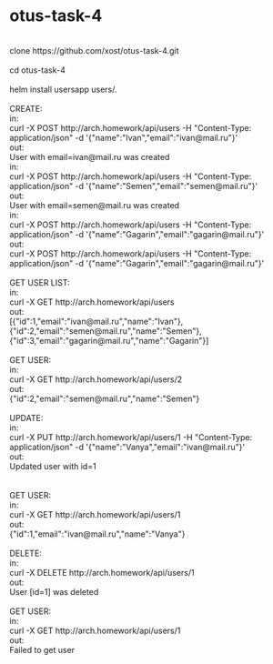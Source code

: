 # otus-task-4  <br/>
  <br/>
clone https://github.com/xost/otus-task-4.git  <br/>
  <br/>
cd otus-task-4  <br/>
  <br/>
helm install usersapp users/.  <br/>
  <br/>
CREATE:  <br/>
in:  <br/>
    curl -X POST http://arch.homework/api/users -H "Content-Type: application/json" -d '{"name":"Ivan","email":"ivan@mail.ru"}'  <br/>
out:  <br/>
    User with email=ivan@mail.ru was created  <br/>
in:  <br/>
    curl -X POST http://arch.homework/api/users -H "Content-Type: application/json" -d '{"name":"Semen","email":"semen@mail.ru"}'  <br/>
out:  <br/>
    User with email=semen@mail.ru was created  <br/>
in:  <br/>
    curl -X POST http://arch.homework/api/users -H "Content-Type: application/json" -d '{"name":"Gagarin","email":"gagarin@mail.ru"}'  <br/>
out:  <br/>
    curl -X POST http://arch.homework/api/users -H "Content-Type: application/json" -d '{"name":"Gagarin","email":"gagarin@mail.ru"}'  <br/>
  <br/>
GET USER LIST:  <br/>
in:  <br/>
    curl -X GET http://arch.homework/api/users  <br/>
out:  <br/>
    [{"id":1,"email":"ivan@mail.ru","name":"Ivan"},{"id":2,"email":"semen@mail.ru","name":"Semen"},{"id":3,"email":"gagarin@mail.ru","name":"Gagarin"}]  <br/>
  <br/>
GET USER:  <br/>
in:  <br/>
    curl -X GET http://arch.homework/api/users/2  <br/>
out:  <br/>
    {"id":2,"email":"semen@mail.ru","name":"Semen"}  <br/>
  <br/>
UPDATE:  <br/>
in:  <br/>
    curl -X PUT http://arch.homework/api/users/1 -H "Content-Type: application/json" -d '{"name":"Vanya","email":"ivan@mail.ru"}'  <br/>
out:  <br/>
    Updated user with id=1  <br/>
  <br/>
  <br/>
GET USER:  <br/>
in:  <br/>
    curl -X GET http://arch.homework/api/users/1  <br/>
out:  <br/>
    {"id":1,"email":"ivan@mail.ru","name":"Vanya"}  <br/>
  <br/>
DELETE:  <br/>
in:  <br/>
    curl -X DELETE http://arch.homework/api/users/1  <br/>
out:  <br/>
    User [id=1] was deleted  <br/>
  <br/>
GET USER:  <br/>
in:  <br/>
    curl -X GET http://arch.homework/api/users/1  <br/>
out:  <br/>
    Failed to get user  <br/>
  <br/>

